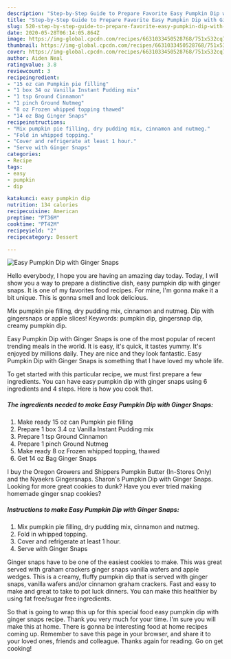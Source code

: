 ```yaml
---
description: "Step-by-Step Guide to Prepare Favorite Easy Pumpkin Dip with Ginger Snaps"
title: "Step-by-Step Guide to Prepare Favorite Easy Pumpkin Dip with Ginger Snaps"
slug: 520-step-by-step-guide-to-prepare-favorite-easy-pumpkin-dip-with-ginger-snaps
date: 2020-05-28T06:14:05.864Z
image: https://img-global.cpcdn.com/recipes/6631033450528768/751x532cq70/easy-pumpkin-dip-with-ginger-snaps-recipe-main-photo.jpg
thumbnail: https://img-global.cpcdn.com/recipes/6631033450528768/751x532cq70/easy-pumpkin-dip-with-ginger-snaps-recipe-main-photo.jpg
cover: https://img-global.cpcdn.com/recipes/6631033450528768/751x532cq70/easy-pumpkin-dip-with-ginger-snaps-recipe-main-photo.jpg
author: Aiden Neal
ratingvalue: 3.8
reviewcount: 3
recipeingredient:
- "15 oz can Pumpkin pie filling"
- "1 box 34 oz Vanilla Instant Pudding mix"
- "1 tsp Ground Cinnamon"
- "1 pinch Ground Nutmeg"
- "8 oz Frozen whipped topping thawed"
- "14 oz Bag Ginger Snaps"
recipeinstructions:
- "Mix pumpkin pie filling, dry pudding mix, cinnamon and nutmeg."
- "Fold in whipped topping."
- "Cover and refrigerate at least 1 hour."
- "Serve with Ginger Snaps"
categories:
- Recipe
tags:
- easy
- pumpkin
- dip

katakunci: easy pumpkin dip 
nutrition: 134 calories
recipecuisine: American
preptime: "PT36M"
cooktime: "PT42M"
recipeyield: "2"
recipecategory: Dessert

---
```



![Easy Pumpkin Dip with Ginger Snaps](https://img-global.cpcdn.com/recipes/6631033450528768/751x532cq70/easy-pumpkin-dip-with-ginger-snaps-recipe-main-photo.jpg)

Hello everybody, I hope you are having an amazing day today. Today, I will show you a way to prepare a distinctive dish, easy pumpkin dip with ginger snaps. It is one of my favorites food recipes. For mine, I'm gonna make it a bit unique. This is gonna smell and look delicious.

Mix pumpkin pie filling, dry pudding mix, cinnamon and nutmeg. Dip with gingersnaps or apple slices! Keywords: pumpkin dip, gingersnap dip, creamy pumpkin dip.

Easy Pumpkin Dip with Ginger Snaps is one of the most popular of recent trending meals in the world. It is easy, it's quick, it tastes yummy. It's enjoyed by millions daily. They are nice and they look fantastic. Easy Pumpkin Dip with Ginger Snaps is something that I have loved my whole life.


To get started with this particular recipe, we must first prepare a few ingredients. You can have easy pumpkin dip with ginger snaps using 6 ingredients and 4 steps. Here is how you cook that.

<!--inarticleads1-->

##### The ingredients needed to make Easy Pumpkin Dip with Ginger Snaps:

1. Make ready 15 oz can Pumpkin pie filling
1. Prepare 1 box 3.4 oz Vanilla Instant Pudding mix
1. Prepare 1 tsp Ground Cinnamon
1. Prepare 1 pinch Ground Nutmeg
1. Make ready 8 oz Frozen whipped topping, thawed
1. Get 14 oz Bag Ginger Snaps


I buy the Oregon Growers and Shippers Pumpkin Butter (In-Stores Only) and the Nyaekrs Gingersnaps. Sharon&#39;s Pumpkin Dip with Ginger Snaps. Looking for more great cookies to dunk? Have you ever tried making homemade ginger snap cookies? 

<!--inarticleads2-->

##### Instructions to make Easy Pumpkin Dip with Ginger Snaps:

1. Mix pumpkin pie filling, dry pudding mix, cinnamon and nutmeg.
1. Fold in whipped topping.
1. Cover and refrigerate at least 1 hour.
1. Serve with Ginger Snaps


Ginger snaps have to be one of the easiest cookies to make. This was great served with graham crackers ginger snaps vanilla wafers and apple wedges. This is a creamy, fluffy pumpkin dip that is served with ginger snaps, vanilla wafers and/or cinnamon graham crackers. Fast and easy to make and great to take to pot luck dinners. You can make this healthier by using fat free/sugar free ingredients. 

So that is going to wrap this up for this special food easy pumpkin dip with ginger snaps recipe. Thank you very much for your time. I'm sure you will make this at home. There is gonna be interesting food at home recipes coming up. Remember to save this page in your browser, and share it to your loved ones, friends and colleague. Thanks again for reading. Go on get cooking!
